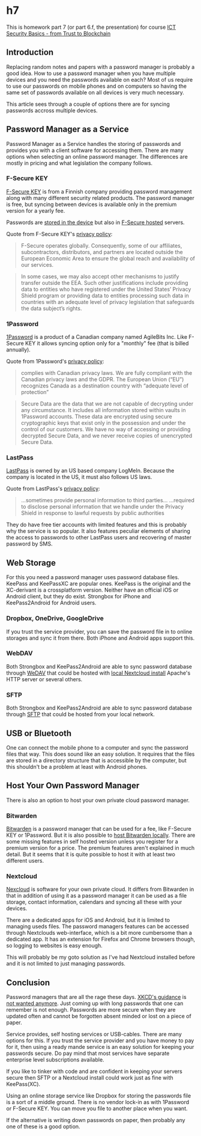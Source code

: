 # h7

This is homework part 7 (or part 6.f, the presentation) for course [ICT Security Basics - from Trust to Blockchain][18]

## Introduction

Replacing random notes and papers with a password manager is probably a good
idea. How to use a password manager when you have multiple devices and you need
the passwords available on each? Most of us require to use our passwords on
mobile phones and on computers so having the same set of passwords available on
all devices is very much necessary.

This article sees through a couple of options there are for syncing passwords
accross multiple devices.

## Password Manager as a Service

Password Manager as a Service handles the storing of passwords and provides you
with a client software for accessing them. There are many options when selecting
an online password manager. The differences are mostly in pricing and what
legislation the company follows.

### F-Secure KEY

[F-Secure KEY][13] is from a Finnish company providing password management along
with many different security related products. The password manager is free,
but syncing between devices is available only in the premium version for a
yearly fee.

Passwords are [stored in the device][2] but also in [F-Secure hosted][3]
servers.

Quote from F-Secure KEY's [privacy policy][3]:

> F-Secure operates globally. Consequently, some of our affiliates,
> subcontractors, distributors, and partners are located outside the European
> Economic Area to ensure the global reach and availability of our services.

> In some cases, we may also accept other mechanisms to justify transfer outside
> the EEA. Such other justifications include providing data to entities who have
> registered under the United States’ Privacy Shield program or providing data
> to entities processing such data in countries with an adequate level of
> privacy legislation that safeguards the data subject’s rights.

### 1Password

[1Password][14] is a product of a Canadian company named AgileBits Inc. Like F-Secure
KEY it allows syncing option only for a "monthly" fee (that is billed annually).

Quote from 1Password's [privacy policy][10]:

> complies with Canadian privacy laws. We are fully compliant with the Canadian
> privacy laws and the GDPR. The European Union (“EU”) recognizes Canada as a
> destination country with “adequate level of protection”

> Secure Data are the data that we are not capable of decrypting under any
> circumstance. It includes all information stored within vaults in 1Password
> accounts. These data are encrypted using secure cryptographic keys that exist
> only in the possession and under the control of our customers. We have no way
> of accessing or providing decrypted Secure Data, and we never receive copies
> of unencrypted Secure Data.

### LastPass

[LastPass][15] is owned by an US based company LogMeIn. Because the company is
located in the US, it must also follows US laws.

Quote from LastPass's [privacy policy][9]:

> ...sometimes provide personal information to third parties...
> ...required to disclose personal information that we handle under the Privacy
> Shield in response to lawful requests by public authorities

They do have free tier accounts with limited features and this is probably why
the service is so popular. It also features peculiar elements of sharing the
access to passwords to other LastPass users and recovering of master password by
SMS.

## Web Storage

For this you need a password manager uses password database files. KeePass
and KeePassXC are popular ones. KeePass is the original and the XC-derivant is a
crossplatform version. Neither have an official iOS or Android client, but they
do exist. Strongbox for iPhone and KeePass2Android for Android users.

### Dropbox, OneDrive, GoogleDrive

If you trust the service provider, you can save the password file in to online
storages and sync it from there. Both iPhone and Android apps support this.

### WebDAV

Both Strongbox and KeePass2Android are able to sync password database through
[WeDAV][11] that could be hosted with [local Nextcloud install][5] Apache's HTTP
server or several others.

### SFTP

Both Strongbox and KeePass2Android are able to sync password database through
[SFTP][12] that could be hosted from your local network.

## USB or Bluetooth

One can connect the mobile phone to a computer and sync the password files
that way. This does sound like an easy solution. It requires that the files are
stored in a directory structure that is accessible by the computer, but this
shouldn't be a problem at least with Android phones.

## Host Your Own Password Manager

There is also an option to host your own private cloud password manager.

### Bitwarden

[Bitwarden][16] is a password manager that can be used for a fee, like F-Secure
KEY or 1Password. But it is also possible to [host Bitwarden locally][6]. There
are some missing features in self hosted version unless you register for a
premium version for a price. The premium features aren't explained in much
detail. But it seems that it is quite possible to host it with at least two
different users.

### Nextcloud

[Nexcloud][17] is software for your own private cloud. It differs from Bitwarden in
that in addition of using it as a password manager it can be used as a file
storage, contact information, calendars and syncing all these with your devices.

There are a dedicated apps for iOS and Android, but it is limited to managing
useds files. The password managers features can be accessed through Nextclouds
web-interface, which is a bit more cumbersome than a dedicated app. It has an
extension for Firefox and Chrome browsers though, so logging to websites is easy
enough.

This will probably be my goto solution as I've had Nextcloud installed before
and it is not limited to just managing passwords.

## Conclusion

Password managers that are all the rage these days. [XKCD's guidance][8] is
[not wanted anymore][7]. Just coming up with long passwords that one can
remember is not enough. Passwords are more secure when they are updated often
and cannot be forgotten absent minded or lost on a piece of paper.

Service provides, self hosting services or USB-cables. There are many options
for this. If you trust the service provider and you have money to pay for it,
then using a ready mande service is an easy solution for keeping your passwords
secure. Do pay mind that most services have separate enterprise level
subscriptions available. 

If you like to tinker with code and are confident in keeping your servers secure
then SFTP or a Nextcloud install could work just as fine with KeePass(XC).

Using an online storage service like Dropbox for storing the passwords file is a
sort of a middle ground. There is no vendor lock-in as with 1Password or
F-Secure KEY. You can move you file to another place when you want.

If the alternative is writing down passwords on paper, then probably any one of
these is a good option.

[1]: https://nextcloud.com/
[2]: https://help.f-secure.com/product.html#home/key/Multi-platform/en/concept_F182815205474D239A2548F7942AF0EB-Multi-platform-en
[3]: https://www.f-secure.com/en/legal/privacy/consumer/key
[4]: https://apps.apple.com/us/app/nextcloud/id1125420102
[5]: https://docs.nextcloud.com/server/18/user_manual/files/access_webdav.html
[6]: https://bitwarden.com/help/article/install-on-premise/
[7]: https://diogomonica.com/2014/10/11/password-security-why-the-horse-battery-staple-is-not-correct/
[8]: https://xkcd.com/936/
[9]: https://www.logmeininc.com/legal/privacy-shield
[10]: https://1password.com/legal/privacy/
[11]: https://en.wikipedia.org/wiki/WebDAV
[12]: https://en.wikipedia.org/wiki/SSH_File_Transfer_Protocol
[13]: https://www.f-secure.com/en/home/products/key
[14]: https://1password.com/
[15]: https://www.lastpass.com/
[16]: https://bitwarden.com/
[17]: https://nextcloud.com
[18]: http://terokarvinen.com/2020/ict-security-basics-from-trust-to-blockchain-itc4hm003-3001-2020-spring/#h6